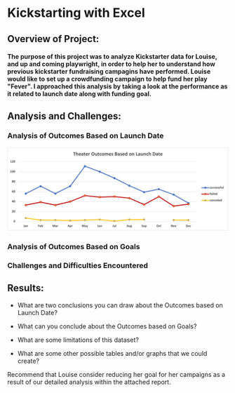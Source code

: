 # Kickstarting with Excel

## Overview of Project: 

#### The purpose of this project was to analyze Kickstarter data for Louise, and up and coming playwright, in order to help her to understand how previous kickstarter fundraising campagins have performed. Louise would like to set up a crowdfunding campaign to help fund her play "Fever". I approached this analysis by taking a look at the performance as it related to launch date along with funding goal.

## Analysis and Challenges:

### Analysis of Outcomes Based on Launch Date

![Image of Theater Outcomes based on Launch Date](https://github.com/matthubb17/kickstarter-analysis/blob/main/Resources/Theater_Outcomes_vs_Launch.png?raw=true)

### Analysis of Outcomes Based on Goals

### Challenges and Difficulties Encountered

## Results:

- What are two conclusions you can draw about the Outcomes based on Launch Date?

- What can you conclude about the Outcomes based on Goals?

- What are some limitations of this dataset?

- What are some other possible tables and/or graphs that we could create?




Recommend that Louise consider reducing her goal for her campaigns as a result of our detailed analysis within the attached report.
